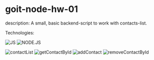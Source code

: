 # goit-node-hw-01
 
description:
A small, basic backend-script to work with contacts-list.

Technologies:

![JS](https://camo.githubusercontent.com/93c855ae825c1757f3426f05a05f4949d3b786c5b22d0edb53143a9e8f8499f6/68747470733a2f2f696d672e736869656c64732e696f2f62616467652f4a6176615363726970742d3332333333303f7374796c653d666f722d7468652d6261646765266c6f676f3d6a617661736372697074266c6f676f436f6c6f723d463744463145)
![NODE.JS](https://camo.githubusercontent.com/cc96d7d28a6ca21ddbb1f2521d751d375230ed840271e6a4c8694cf87cc60c14/68747470733a2f2f696d672e736869656c64732e696f2f62616467652f6e6f64652e6a732532302d2532333433383533442e7376673f267374796c653d666f722d7468652d6261646765266c6f676f3d6e6f64652e6a73266c6f676f436f6c6f723d7768697465)


![contactList](https://user-images.githubusercontent.com/94519797/197149822-70d385c8-20d6-4c77-a784-73f13a9d1321.jpg)
![getContactById](https://user-images.githubusercontent.com/94519797/197149883-540d85ff-b8c4-44f5-ba11-13d6c6929eff.jpg)
![addContact](https://user-images.githubusercontent.com/94519797/197149910-609862a3-04ea-4586-9a2d-c8bc05ec0b0c.jpg)
![removeContactById](https://user-images.githubusercontent.com/94519797/197149920-5a58d93e-16fb-486f-9dbd-e9052caa55b0.jpg)